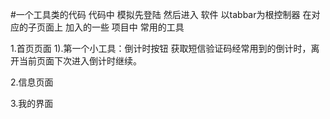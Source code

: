 #一个工具类的代码
代码中  模拟先登陆 然后进入 软件  以tabbar为根控制器 在对应的子页面上 加入的一些 项目中 常用的工具 

1.首页页面
    1).第一个小工具：倒计时按钮    获取短信验证码经常用到的倒计时，离开当前页面下次进入倒计时继续。
    
2.信息页面

3.我的界面  
